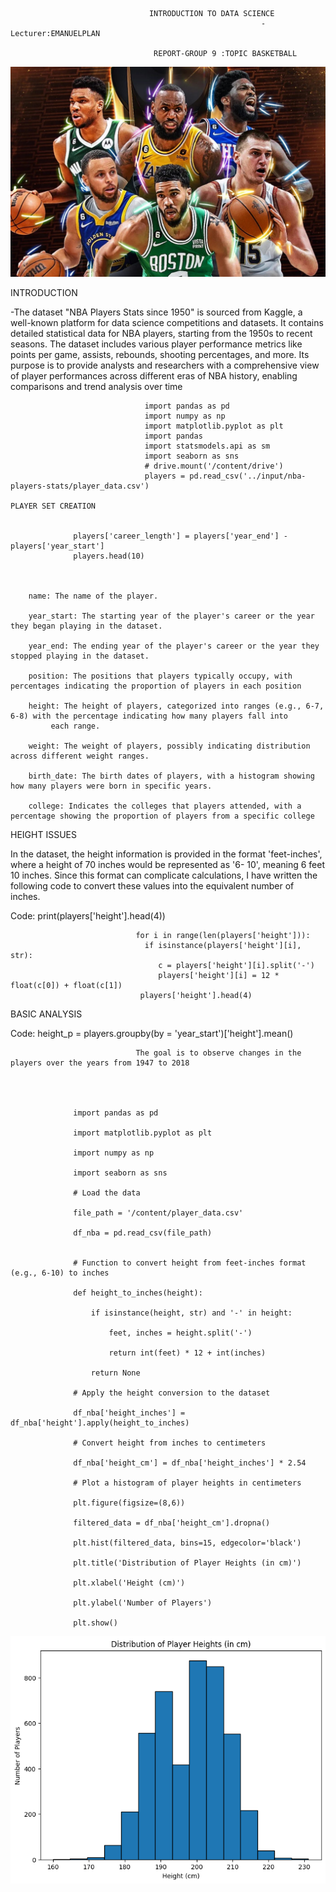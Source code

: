                                    INTRODUCTION TO DATA SCIENCE
                                                            -Lecturer:EMANUELPLAN

                                    REPORT-GROUP 9 :TOPIC BASKETBALL 

  ![](images/nab2.jpg)  
  

 INTRODUCTION 
 
  -The dataset "NBA Players Stats since 1950" is sourced from Kaggle, a well-known platform for data science competitions and datasets. It contains detailed statistical data for NBA
    players, starting from the 1950s to recent seasons. The dataset includes various player performance metrics like points per game, assists, rebounds, shooting 
    percentages, and more. Its purpose is to provide analysts and researchers with a comprehensive view of player performances across different eras of NBA history, enabling 
    comparisons and trend analysis over time

                                  import pandas as pd
                                  import numpy as np
                                  import matplotlib.pyplot as plt
                                  import pandas
                                  import statsmodels.api as sm
                                  import seaborn as sns
                                  # drive.mount('/content/drive')
                                  players = pd.read_csv('../input/nba-players-stats/player_data.csv')
                                  
    PLAYER SET CREATION
                                                  
                  
                  players['career_length'] = players['year_end'] - players['year_start']
                  players.head(10)
                

    
        name: The name of the player.
        
        year_start: The starting year of the player's career or the year they began playing in the dataset.
        
        year_end: The ending year of the player's career or the year they stopped playing in the dataset.
        
        position: The positions that players typically occupy, with percentages indicating the proportion of players in each position
       
        height: The height of players, categorized into ranges (e.g., 6-7, 6-8) with the percentage indicating how many players fall into 
             each range.
       
        weight: The weight of players, possibly indicating distribution across different weight ranges.
        
        birth_date: The birth dates of players, with a histogram showing how many players were born in specific years.
        
        college: Indicates the colleges that players attended, with a percentage showing the proportion of players from a specific college 
           
HEIGHT ISSUES

   In the dataset, the height information is provided in the format 'feet-inches', where a height of 70 inches would be represented as '6- 
   10', meaning 6 feet 10 inches. Since this format can complicate calculations, I have written the following code to convert these values 
   into the equivalent number of inches.

  Code: 
                                print(players['height'].head(4))

                                for i in range(len(players['height'])):
                                  if isinstance(players['height'][i], str):
                                     c = players['height'][i].split('-')
                                     players['height'][i] = 12 * float(c[0]) + float(c[1])
                                 players['height'].head(4)

BASIC ANALYSIS

 Code:
                                height_p = players.groupby(by = 'year_start')['height'].mean()

                                The goal is to observe changes in the players over the years from 1947 to 2018

                     


                  import pandas as pd
                  
                  import matplotlib.pyplot as plt
                  
                  import numpy as np
                  
                  import seaborn as sns
                  
                  # Load the data
                  
                  file_path = '/content/player_data.csv'
                  
                  df_nba = pd.read_csv(file_path)
                  
                  
                  # Function to convert height from feet-inches format (e.g., 6-10) to inches
                  
                  def height_to_inches(height):
                  
                      if isinstance(height, str) and '-' in height:
                      
                          feet, inches = height.split('-')
                          
                          return int(feet) * 12 + int(inches)
                          
                      return None
                  
                  # Apply the height conversion to the dataset
                  
                  df_nba['height_inches'] = df_nba['height'].apply(height_to_inches)
                  
                  # Convert height from inches to centimeters
                  
                  df_nba['height_cm'] = df_nba['height_inches'] * 2.54
                  
                  # Plot a histogram of player heights in centimeters
                  
                  plt.figure(figsize=(8,6))
                  
                  filtered_data = df_nba['height_cm'].dropna()
                  
                  plt.hist(filtered_data, bins=15, edgecolor='black')
                  
                  plt.title('Distribution of Player Heights (in cm)')
                  
                  plt.xlabel('Height (cm)')
                  
                  plt.ylabel('Number of Players')
                  
                  plt.show()

 ![](images/chart3b.png)  

                                

                  
                                                         
